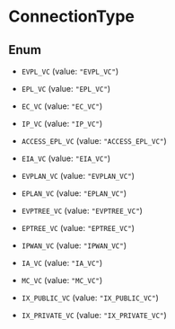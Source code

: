 

# ConnectionType

## Enum


* `EVPL_VC` (value: `"EVPL_VC"`)

* `EPL_VC` (value: `"EPL_VC"`)

* `EC_VC` (value: `"EC_VC"`)

* `IP_VC` (value: `"IP_VC"`)

* `ACCESS_EPL_VC` (value: `"ACCESS_EPL_VC"`)

* `EIA_VC` (value: `"EIA_VC"`)

* `EVPLAN_VC` (value: `"EVPLAN_VC"`)

* `EPLAN_VC` (value: `"EPLAN_VC"`)

* `EVPTREE_VC` (value: `"EVPTREE_VC"`)

* `EPTREE_VC` (value: `"EPTREE_VC"`)

* `IPWAN_VC` (value: `"IPWAN_VC"`)

* `IA_VC` (value: `"IA_VC"`)

* `MC_VC` (value: `"MC_VC"`)

* `IX_PUBLIC_VC` (value: `"IX_PUBLIC_VC"`)

* `IX_PRIVATE_VC` (value: `"IX_PRIVATE_VC"`)



